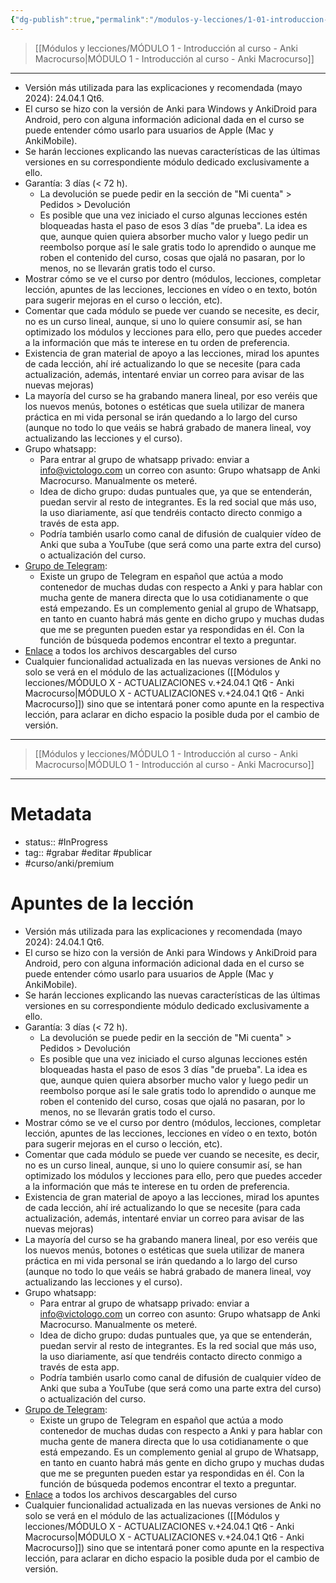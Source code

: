 ```yaml
---
{"dg-publish":true,"permalink":"/modulos-y-lecciones/1-01-introduccion-al-curso-anki-macrocurso/","noteIcon":"","updated":"2024-05-22T13:35:04.271+02:00"}
---
```



> [[Módulos y lecciones/MÓDULO 1 - Introducción al curso - Anki Macrocurso\|MÓDULO 1 - Introducción al curso - Anki Macrocurso]]

---

- Versión más utilizada para las explicaciones y recomendada (mayo 2024): 24.04.1 Qt6.
- El curso se hizo con la versión de Anki para Windows y AnkiDroid para Android, pero con alguna información adicional dada en el curso se puede entender cómo usarlo para usuarios de Apple (Mac y AnkiMobile).
- Se harán lecciones explicando las nuevas características de las últimas versiones en su correspondiente módulo dedicado exclusivamente a ello.
- Garantía: 3 días (< 72 h).
	- La devolución se puede pedir en la sección de "Mi cuenta" > Pedidos  > Devolución
	- Es posible que una vez iniciado el curso algunas lecciones estén bloqueadas hasta el paso de esos 3 días "de prueba". La idea es que, aunque quien quiera absorber mucho valor y luego pedir un reembolso porque así le sale gratis todo lo aprendido o aunque me roben el contenido del curso, cosas que ojalá no pasaran, por lo menos, no se llevarán gratis todo el curso.
- Mostrar cómo se ve el curso por dentro (módulos, lecciones, completar lección, apuntes de las lecciones, lecciones en vídeo o en texto, botón para sugerir mejoras en el curso o lección, etc).
- Comentar que cada módulo se puede ver cuando se necesite, es decir, no es un curso lineal, aunque, si uno lo quiere consumir así, se han optimizado los módulos y lecciones para ello, pero que puedes acceder a la información que más te interese en tu orden de preferencia.
- Existencia de gran material de apoyo a las lecciones, mirad los apuntes de cada lección, ahí iré actualizando lo que se necesite (para cada actualización, además, intentaré enviar un correo para avisar de las nuevas mejoras)
- La mayoría del curso se ha grabando manera lineal, por eso veréis que los nuevos menús, botones o estéticas que suela utilizar de manera práctica en mi vida personal se irán quedando a lo largo del curso (aunque no todo lo que veáis se habrá grabado de manera lineal, voy actualizando las lecciones y el curso).
- Grupo whatsapp:
	- Para entrar al grupo de whatsapp privado: enviar a info@victologo.com un correo con asunto: Grupo whatsapp de Anki Macrocurso. Manualmente os meteré.
	- Idea de dicho grupo: dudas puntuales que, ya que se entenderán, puedan servir al resto de integrantes. Es la red social que más uso, la uso diariamente, así que tendréis contacto directo conmigo a través de esta app.
	- Podría también usarlo como canal de difusión de cualquier vídeo de Anki que suba a YouTube (que será como una parte extra del curso) o actualización del curso.
- [Grupo de Telegram](https://t.me/anki_en_castellano):
	- Existe un grupo de Telegram en español que actúa a modo contenedor de muchas dudas con respecto a Anki y para hablar con mucha gente de manera directa que lo usa cotidianamente o que está empezando. Es un complemento genial al grupo de Whatsapp, en tanto en cuanto habrá más gente en dicho grupo y muchas dudas que me se pregunten pueden estar ya respondidas en él. Con la función de búsqueda podemos encontrar el texto a preguntar.
- [Enlace](https://drive.google.com/drive/folders/1ZboreD4_rRqRoyCMOm_Hx_bbYAJhkLLB?usp=sharing) a todos los archivos descargables del curso
- Cualquier funcionalidad actualizada en las nuevas versiones de Anki no solo se verá en el módulo de las actualizaciones ([[Módulos y lecciones/MÓDULO X - ACTUALIZACIONES v.+24.04.1 Qt6 - Anki Macrocurso\|MÓDULO X - ACTUALIZACIONES v.+24.04.1 Qt6 - Anki Macrocurso]]) sino que se intentará poner como apunte en la respectiva lección, para aclarar en dicho espacio la posible duda por el cambio de versión.

---

> [[Módulos y lecciones/MÓDULO 1 - Introducción al curso - Anki Macrocurso\|MÓDULO 1 - Introducción al curso - Anki Macrocurso]]

---

# Metadata
- status:: #InProgress  
- tag:: #grabar #editar #publicar
- #curso/anki/premium  

# Apuntes de la lección
- Versión más utilizada para las explicaciones y recomendada (mayo 2024): 24.04.1 Qt6.
- El curso se hizo con la versión de Anki para Windows y AnkiDroid para Android, pero con alguna información adicional dada en el curso se puede entender cómo usarlo para usuarios de Apple (Mac y AnkiMobile).
- Se harán lecciones explicando las nuevas características de las últimas versiones en su correspondiente módulo dedicado exclusivamente a ello.
- Garantía: 3 días (< 72 h).
	- La devolución se puede pedir en la sección de "Mi cuenta" > Pedidos  > Devolución
	- Es posible que una vez iniciado el curso algunas lecciones estén bloqueadas hasta el paso de esos 3 días "de prueba". La idea es que, aunque quien quiera absorber mucho valor y luego pedir un reembolso porque así le sale gratis todo lo aprendido o aunque me roben el contenido del curso, cosas que ojalá no pasaran, por lo menos, no se llevarán gratis todo el curso.
- Mostrar cómo se ve el curso por dentro (módulos, lecciones, completar lección, apuntes de las lecciones, lecciones en vídeo o en texto, botón para sugerir mejoras en el curso o lección, etc).
- Comentar que cada módulo se puede ver cuando se necesite, es decir, no es un curso lineal, aunque, si uno lo quiere consumir así, se han optimizado los módulos y lecciones para ello, pero que puedes acceder a la información que más te interese en tu orden de preferencia.
- Existencia de gran material de apoyo a las lecciones, mirad los apuntes de cada lección, ahí iré actualizando lo que se necesite (para cada actualización, además, intentaré enviar un correo para avisar de las nuevas mejoras)
- La mayoría del curso se ha grabando manera lineal, por eso veréis que los nuevos menús, botones o estéticas que suela utilizar de manera práctica en mi vida personal se irán quedando a lo largo del curso (aunque no todo lo que veáis se habrá grabado de manera lineal, voy actualizando las lecciones y el curso).
- Grupo whatsapp:
	- Para entrar al grupo de whatsapp privado: enviar a info@victologo.com un correo con asunto: Grupo whatsapp de Anki Macrocurso. Manualmente os meteré.
	- Idea de dicho grupo: dudas puntuales que, ya que se entenderán, puedan servir al resto de integrantes. Es la red social que más uso, la uso diariamente, así que tendréis contacto directo conmigo a través de esta app.
	- Podría también usarlo como canal de difusión de cualquier vídeo de Anki que suba a YouTube (que será como una parte extra del curso) o actualización del curso.
- [Grupo de Telegram](https://t.me/anki_en_castellano):
	- Existe un grupo de Telegram en español que actúa a modo contenedor de muchas dudas con respecto a Anki y para hablar con mucha gente de manera directa que lo usa cotidianamente o que está empezando. Es un complemento genial al grupo de Whatsapp, en tanto en cuanto habrá más gente en dicho grupo y muchas dudas que me se pregunten pueden estar ya respondidas en él. Con la función de búsqueda podemos encontrar el texto a preguntar.
- [Enlace](https://drive.google.com/drive/folders/1ZboreD4_rRqRoyCMOm_Hx_bbYAJhkLLB?usp=sharing) a todos los archivos descargables del curso
- Cualquier funcionalidad actualizada en las nuevas versiones de Anki no solo se verá en el módulo de las actualizaciones ([[Módulos y lecciones/MÓDULO X - ACTUALIZACIONES v.+24.04.1 Qt6 - Anki Macrocurso\|MÓDULO X - ACTUALIZACIONES v.+24.04.1 Qt6 - Anki Macrocurso]]) sino que se intentará poner como apunte en la respectiva lección, para aclarar en dicho espacio la posible duda por el cambio de versión.